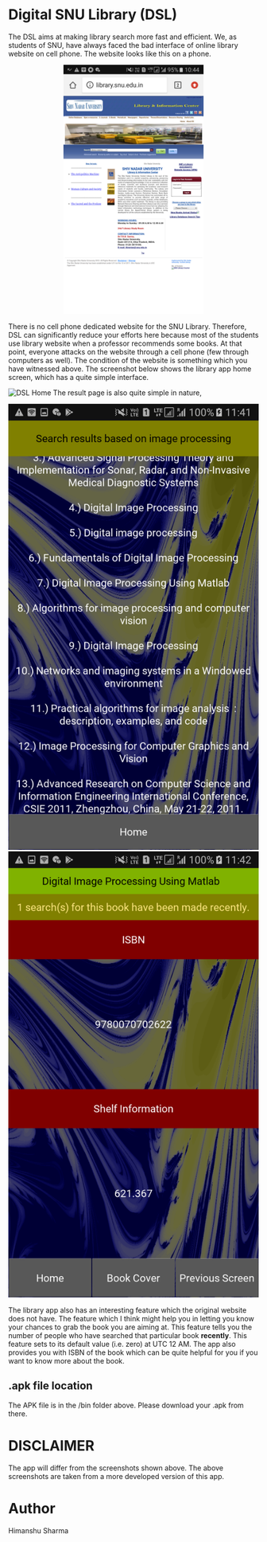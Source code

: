 # Digital SNU Library (DSL)
The DSL aims at making library search more fast and efficient. We, as students of SNU, have always faced the bad interface of online library website on cell phone. The website looks like this on a phone.

<p align="center"><img src="screenshots/snu_on_phone.png" height="500"></p>

There is no cell phone dedicated website for the SNU Library. Therefore, DSL can significantly reduce your efforts here because most of the students use library website when a professor recommends some books. At that point, everyone attacks on the website through a cell phone (few through computers as well). The condition of the website is something which you have witnessed above. The screenshot below shows the library app home screen, which has a quite simple interface.

![DSL Home](srceenshots/dsl_home.png?style=centerme)
The result page is also quite simple in nature,

![DSL Results](screenshots/dsl_results.png?style=centerme)
![DSL Book Results](screenshots/dsl_book.png?style=centerme)

The library app also has an interesting feature which the original website does not have. The feature which I think might help you in letting you know your chances to grab the book you are aiming at. This feature tells you the number of people who have searched that particular book **recently**. This feature sets to its default value (i.e. zero) at UTC 12 AM. The app also provides you with ISBN of the book which can be quite helpful for you if you want to know more about the book.

## .apk file location
The APK file is in the /bin folder above. Please download your .apk from there.

# DISCLAIMER
The app will differ from the screenshots shown above. The above screenshots are taken from a more developed version of this app.

# Author
Himanshu Sharma
